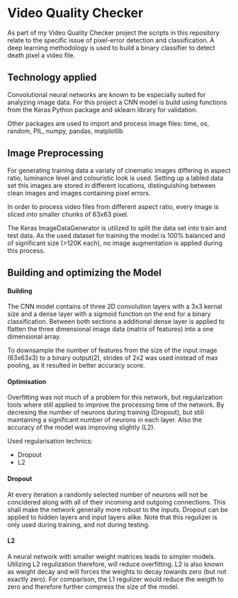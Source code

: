 # Video Quality Checker

As part of my Video Quality Checker project the scripts in this repository relate to the specific issue of pixel-error detection and classification. A deep learning methodology is used to build a binary classifier to detect death pixel a video file. 

## Technology applied
Convolutional neural networks are known to be especially suited for analyzing image data. For this project a CNN model is build using functions from the Keras Python package and sklearn library for validation.

Other packages are used to import and process image files: time, os, random, PIL, numpy, pandas, matplotlib

## Image Preprocessing
For generating training data a variaty of cinematic images differing in aspect ratio, luminance level and colouristic look is used. Setting up a labled data set this images are stored in different locations, distinguishing between clean images and images containing pixel errors. 

In order to process video files from different aspect ratio, every image is sliced into smaller chunks of 63x63 pixel.

The Keras ImageDataGenerator is utilized to split the data set into train and test data. As the used dataset for training the model is 100% balanced and of significant size (>120K each), no image augmentation is applied during this process. 

## Building and optimizing the Model
#### Building ####
The CNN model contains of three 2D convolution layers with a 3x3 kernal size and a dense layer with a sigmoid function on the end for a binary classification. Between both sections a additional dense layer is applied to  flatten the three dimensional image data (matrix of features) into a one dimensional array.

To downsample the number of features from the size of the input image (63x63x3) to a binary output(2), strides of 2x2 was used instead of max pooling, as it resulted in better accuracy score.

#### Optimisation ####
Overfitting was not much of a problem for this network, but regularization tools where still applied to improve the processing time of the network. By decresing the number of neurons during training (Dropout), but still maintaining a significant number of neurons in each layer. Also the accuracy of the model was improving slightly (L2). 

Used regularisation technics: 
* Dropout
* L2 

#### Dropout ####
At every iteration a randomly selected number of neurons will not be concidered along with all of their incoming and outgoing connections. This shall make the network generally more robust to the inputs. Dropout can be applied to hidden layers and input layers alike. Note that this regulizer is only used during training, and not during testing.

#### L2 ####
A neural network with smaller weight matrices leads to simpler models. Utilizing L2 regulization therefore, will reduce overfitting. L2 is also known as weight decay and will forces the weights to decay towards zero (but not exactly zero). For comparison, the L1 regulizer would reduce the weigth to zero and therefore further compress the size of the model.
